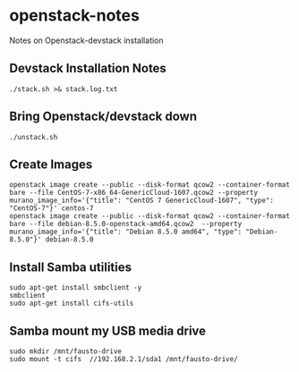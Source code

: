 # openstack-notes
Notes on Openstack-devstack installation

## Devstack Installation Notes
```
./stack.sh >& stack.log.txt
```

## Bring Openstack/devstack down
```
./unstack.sh 
```

## Create Images
```
openstack image create --public --disk-format qcow2 --container-format bare --file CentOS-7-x86_64-GenericCloud-1607.qcow2 --property murano_image_info='{"title": "CentOS 7 GenericCloud-1607", "type": "CentOS-7"}' centos-7
openstack image create --public --disk-format qcow2 --container-format bare --file debian-8.5.0-openstack-amd64.qcow2  --property murano_image_info='{"title": "Debian 8.5.0 amd64", "type": "Debian-8.5.0"}' debian-8.5.0
```

## Install Samba utilities
```
sudo apt-get install smbclient -y
smbclient
sudo apt-get install cifs-utils
```

## Samba mount my USB media drive
```
sudo mkdir /mnt/fausto-drive
sudo mount -t cifs  //192.168.2.1/sda1 /mnt/fausto-drive/
```
